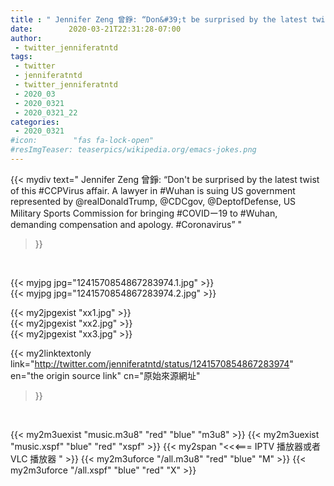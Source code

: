 ```yaml
---
title : " Jennifer Zeng 曾錚: “Don&#39;t be surprised by the latest twist of this #CCPVirus affair. A lawyer in #Wuhan is suing US government represented by @realDonaldTrump, @CDCgov, @DeptofDefense, US Military Sports Commission for bringing #COVIDー19 to #Wuhan, demanding compensation and apology. #Coronavirus”  "
date:        2020-03-21T22:31:28-07:00
author:
 - twitter_jenniferatntd
tags:
 - twitter
 - jenniferatntd
 - twitter_jenniferatntd
 - 2020_03
 - 2020_0321
 - 2020_0321_22
categories:
 - 2020_0321
#icon:        "fas fa-lock-open"
#resImgTeaser: teaserpics/wikipedia.org/emacs-jokes.png
---
```


{{< mydiv text=" Jennifer Zeng 曾錚: “Don&#39;t be surprised by the latest twist of this #CCPVirus affair. A lawyer in #Wuhan is suing US government represented by @realDonaldTrump, @CDCgov, @DeptofDefense, US Military Sports Commission for bringing #COVIDー19 to #Wuhan, demanding compensation and apology. #Coronavirus”  "
>}}
<br>


 {{< myjpg jpg="1241570854867283974.1.jpg" >}}<br>  {{< myjpg jpg="1241570854867283974.2.jpg" >}}<br> 

{{< my2jpgexist "xx1.jpg" >}}<br>
{{< my2jpgexist "xx2.jpg" >}}<br>
{{< my2jpgexist "xx3.jpg" >}}<br>


{{< my2linktextonly link="http://twitter.com/jenniferatntd/status/1241570854867283974"
en="the origin source link" cn="原始來源網址"
>}}


<br>

{{< my2m3uexist "music.m3u8" "red"  "blue" "m3u8" >}} {{< my2m3uexist "music.xspf" "blue" "red"  "xspf" >}} {{< my2span "<<<=== IPTV 播放器或者 VLC 播放器 " >}} {{< my2m3uforce "/all.m3u8" "red"  "blue" "M" >}} {{< my2m3uforce "/all.xspf" "blue" "red"  "X" >}} 
